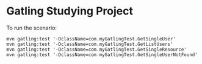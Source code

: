 # Gatling Studying Project

To run the scenario:

    mvn gatling:test '-DclassName=com.myGatlingTest.GetSingleUser'
    mvn gatling:test '-DclassName=com.myGatlingTest.GetListUsers'
    mvn gatling:test '-DclassName=com.myGatlingTest.GetSingleResource'
    mvn gatling:test '-DclassName=com.myGatlingTest.GetSingleUserNotFound'